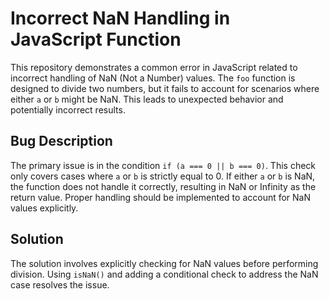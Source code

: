 # Incorrect NaN Handling in JavaScript Function

This repository demonstrates a common error in JavaScript related to incorrect handling of NaN (Not a Number) values. The `foo` function is designed to divide two numbers, but it fails to account for scenarios where either `a` or `b` might be NaN. This leads to unexpected behavior and potentially incorrect results.

## Bug Description

The primary issue is in the condition `if (a === 0 || b === 0)`. This check only covers cases where `a` or `b` is strictly equal to 0. If either `a` or `b` is NaN, the function does not handle it correctly, resulting in NaN or Infinity as the return value.  Proper handling should be implemented to account for NaN values explicitly.

## Solution

The solution involves explicitly checking for NaN values before performing division. Using `isNaN()` and adding a conditional check to address the NaN case resolves the issue.